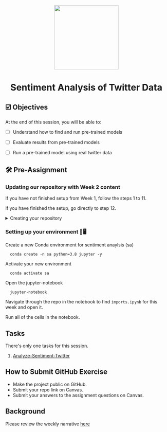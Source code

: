<p align = "center" draggable=”false” ><img src="https://user-images.githubusercontent.com/37101144/161836199-fdb0219d-0361-4988-bf26-48b0fad160a3.png"
     width="200px"
     height="auto"/>
</p>



# <h1 align="center" id="heading">Sentiment Analysis of Twitter Data</h1>



## ☑️ Objectives

At the end of this session, you will be able to:
- [ ] Understand how to find and run pre-trained models
- [ ] Evaluate results from pre-trained models
- [ ] Run a pre-trained model using real twitter data


## :hammer_and_wrench: Pre-Assignment

### Updating our repository with Week 2 content

If you have not finished setup from Week 1, follow the steps 1 to 11.

If you have finished the setup, go directly to step 12.

<details>
  <summary>Creating your repository</summary>
  <br>

1. The first thing to do is create a new empty public repository!

![image](https://user-images.githubusercontent.com/19699016/176268864-0893db99-f496-4e0f-8860-fc635ec76106.png)

2. Be sure to fill out your repository name, description, and ensure it's public! NOTE: DO NOT ADD A README OR LICENSE
     
![image](https://user-images.githubusercontent.com/19699016/176269140-57baeb17-9e97-412b-bd9b-866dc7012e85.png)

3. Now that you've done the required set-up on GitHub.com, let's move to our terminal and clone the MLE-10 repository!
     
     ```console
     git clone git@github.com:FourthBrain/MLE-10.git
     ```   

4. Now, we're going to copy the contents of the assignment to a new folder using the following command
     
     ```console
     cp -r MLE-8/assignments/week-2-analyze-sentiment-twitter .
     ```

5. Once that is complete, we'll `cd` into the newly created folder with
     
     ```console
     cd week-2-analyze-sentiment-twitter
     ```
     
6. Now, let's init our repository in this folder using
     
     ```console
     git init
     ```
     
7. We'll add the contents of the folder using
     
     ```console
     git add .
     ```
     
8. Let's create an initial commit!
     
     ```console
     git commit -m "Initial Commit"
     ```
     
9. Now we can add our created repository as a remote using the following command. Don't forget, you can get the SSH address from your repository by clicking the green `Code` button on GitHub.com!
     
     ```console
     git remote add main git@github.com:<YOUR GITHUB USERNAME>/<YOUR REPOSITORY NAME>
     ```
     
10. Now we'll set our branch to `main`
     
     ```console
     git branch -M main
     ```
     
11. Last, but not least, let's push the contents of our commit to our repo!
     
     ```console
     git push -u main main
     ```

12. OPTIONAL: If you've already cloned the MLE-8 repository - feel free to pull the recent changes by `cd`ing into the directory that contains the MLE-8 repo, and running this command. Be sure to return to the parent directory before moving on! (`cd ..`)
     
     ```console
      git pull origin main
     ```

13. That's it, that's all!

</details>

### Setting up your environment 🐍🖥️

Create a new Conda environment for sentiment anaylsis (sa)

```console
  conda create -n sa python=3.8 jupyter -y
```

Activate your new environment
```console
  conda activate sa
```

Open the jupyter-notebook
```console
  jupyter-notebook
```

Navigate through the repo in the notebook to find `imports.ipynb` for this week and open it.

Run all of the cells in the notebook.

## Tasks

There's only one tasks for this session.

1. [Analyze-Sentiment-Twitter](nb/analyze-sentiment-twitter.ipynb)

## How to Submit GitHub Exercise

- Make the project public on GitHub.
- Submit your repo link on Canvas. 
- Submit your answers to the assignment questions on Canvas.


## Background

Please review the weekly narrative [here](https://www.notion.so/Week-2-Data-Centric-AI-the-AI-Product-Lifecycle-72a84c1517b44fcbb3e6bd11d47477dc#2b73937612bb46559f5b91dc2bf55e7d)

